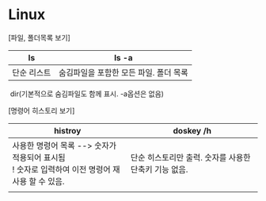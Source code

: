 # Linux

[파일, 폴더목록 보기]

| ls          | ls -a                                  |
| ----------- | -------------------------------------- |
| 단순 리스트 | 숨김파일을 포함한 모든 파일. 폴더 목록 |

​	dir(기본적으로 숨김파일도 함께 표시. -a옵션은 없음)



[명령어 히스토리 보기]

| histroy                                                      | doskey /h                                             |
| ------------------------------------------------------------ | ----------------------------------------------------- |
| 사용한 명령어 목록 --> 숫자가 적용되어 표시됨<br />! 숫자로 입력하여 이전 명령어 재사용 할 수 있음. | 단순 히스토리만 출력. 숫자를 사용한 단축키 기능 없음. |
|                                                              |                                                       |



